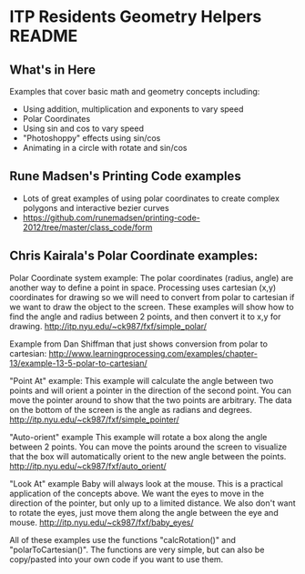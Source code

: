 # ITP Residents Geometry Helpers README


## What's in Here

Examples that cover basic math and geometry concepts including:
* Using addition, multiplication and exponents to vary speed
* Polar Coordinates 
* Using sin and cos to vary speed
* "Photoshoppy" effects using sin/cos
* Animating in a circle with rotate and sin/cos


## Rune Madsen's Printing Code examples
* Lots of great examples of using polar coordinates to create complex polygons and interactive bezier curves
* https://github.com/runemadsen/printing-code-2012/tree/master/class_code/form

## Chris Kairala's Polar Coordinate examples:
Polar Coordinate system example:
The polar coordinates (radius, angle) are another way to define a point in space.  Processing uses cartesian (x,y) coordinates for drawing so we will need to convert from polar to cartesian if we want to draw the object to the screen.  These examples will show how to find the angle and radius between 2 points, and then convert it to x,y for drawing.
http://itp.nyu.edu/~ck987/fxf/simple_polar/

Example from Dan Shiffman that just shows conversion from polar to cartesian:
http://www.learningprocessing.com/examples/chapter-13/example-13-5-polar-to-cartesian/

"Point At" example:
This example will calculate the angle between two points and will orient a pointer in the direction of the second point.  You can move the pointer around to show that the two points are arbitrary.  The data on the bottom of the screen is the angle as radians and degrees.
http://itp.nyu.edu/~ck987/fxf/simple_pointer/

"Auto-orient" example
This example will rotate a box along the angle between 2 points.  You can move the points around the screen to visualize that the box will automatically orient to the new angle between the points.
http://itp.nyu.edu/~ck987/fxf/auto_orient/

"Look At" example
Baby will always look at the mouse.  This is a practical application of the concepts above.  We want the eyes to move in the direction of the pointer, but only up to a limited distance.  We also don't want to rotate the eyes, just move them along the angle between the eye and mouse.
http://itp.nyu.edu/~ck987/fxf/baby_eyes/

All of these examples use the functions "calcRotation()" and "polarToCartesian()".  The functions are very simple, but can also be copy/pasted into your own code if you want to use them.